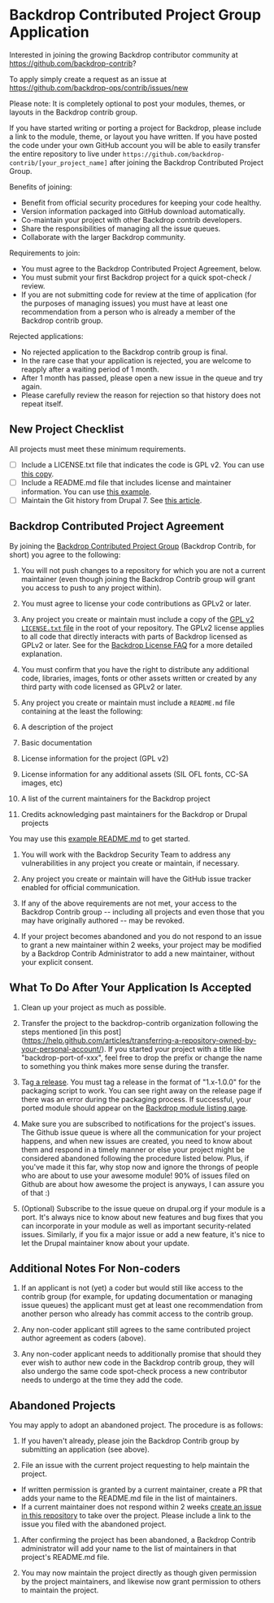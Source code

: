 Backdrop Contributed Project Group Application
==============================================

Interested in joining the growing Backdrop contributor community at
https://github.com/backdrop-contrib?

To apply simply create a request as an issue at
https://github.com/backdrop-ops/contrib/issues/new

Please note: It is completely optional to post your modules, themes, or layouts
in the Backdrop contrib group.

If you have started writing or porting a project for Backdrop, please include a
link to the module, theme, or layout you have written. If you have posted the
code under your own GitHub account you will be able to easily transfer the
entire repository to live under
`https://github.com/backdrop-contrib/[your_project_name]` after joining the
Backdrop Contributed Project Group.

Benefits of joining:

- Benefit from official security procedures for keeping your code healthy.
- Version information packaged into GitHub download automatically.
- Co-maintain your project with other Backdrop contrib developers.
- Share the responsibilities of managing all the issue queues.
- Collaborate with the larger Backdrop community.

Requirements to join:

- You must agree to the Backdrop Contributed Project Agreement, below.
- You must submit your first Backdrop project for a quick spot-check / review.
- If you are not submitting code for review at the time of application (for the
  purposes of managing issues) you must have at least one recommendation from a
  person who is already a member of the Backdrop contrib group.

Rejected applications:

- No rejected application to the Backdrop contrib group is final.
- In the rare case that your application is rejected, you are welcome to reapply
  after a waiting period of 1 month.
- After 1 month has passed, please open a new issue in the queue and try again.
- Please carefully review the reason for rejection so that history does not
  repeat itself.

New Project Checklist
---------------------

All projects must meet these minimum requirements.

- [ ] Include a LICENSE.txt file that indicates the code is GPL v2. You can use
[this copy](https://raw.githubusercontent.com/backdrop-ops/contrib/master/examples/LICENSE.txt).
- [ ] Include a README.md file that includes license and maintainer information.
You can use [this example](https://raw.githubusercontent.com/backdrop-ops/contrib/master/examples/README.md).
- [ ] Maintain the Git history from Drupal 7. See
[this article](http://tag1consulting.com/blog/how-maintain-contrib-modules-drupal-and-backdrop-same-time-part-2).

Backdrop Contributed Project Agreement
--------------------------------------

By joining the [Backdrop Contributed Project Group](https://github.com/backdrop-contrib) (Backdrop Contrib, for short) you
agree to the following:

1. You will not push changes to a repository for which you are not a current
   maintainer (even though joining the Backdrop Contrib group will grant you
   access to push to any project within).

1. You must agree to license your code contributions as GPLv2 or later.

1. Any project you create or maintain must include a copy of the [GPL v2 `LICENSE.txt` file](https://github.com/backdrop-ops/contrib/blob/master/examples/LICENSE.txt)
   in the root of your repository. The GPLv2 license applies to all code that
   directly interacts with parts of Backdrop licensed as GPLv2 or later.  See
   for the [Backdrop License FAQ](https://backdropcms.org/license) for a more
   detailed explanation.

1. You must confirm that you have the right to distribute any additional code,
   libraries, images, fonts or other assets written or created by any third
   party with code licensed as GPLv2 or later.

1. Any project you create or maintain must include a `README.md` file containing
  at the least the following:
  1. A description of the project
  1. Basic documentation
  1. License information for the project (GPL v2)
  1. License information for any additional assets (SIL OFL fonts, CC-SA images,
     etc)
  1. A list of the current maintainers for the Backdrop project
  1. Credits acknowledging past maintainers for the Backdrop or Drupal projects

  You may use this [example README.md](https://github.com/backdrop-ops/contrib/blob/master/examples/README.md) to get started.

1. You will work with the Backdrop Security Team to address any vulnerabilities
   in any project you create or maintain, if necessary.

1. Any project you create or maintain will have the GitHub issue tracker enabled
   for official communication.

1. If any of the above requirements are not met, your access to the Backdrop
   Contrib group -- including all projects and even those that you may have
   originally authored -- may be revoked.

1. If your project becomes abandoned and you do not respond to an issue to grant
   a new maintainer within 2 weeks, your project may be modified by a Backdrop
   Contrib Administrator to add a new maintainer, without your explicit consent.

What To Do After Your Application Is Accepted
---------------------------------------------
1. Clean up your project as much as possible.

1. Transfer the project to the backdrop-contrib organization following the steps mentioned [in this post] (https://help.github.com/articles/transferring-a-repository-owned-by-your-personal-account/). If you started your project with a title like "backdrop-port-of-xxx", feel free to drop the prefix or change the name to something you think makes more sense during the transfer.

1. Tag[ a release](https://help.github.com/articles/creating-releases/). You must tag a release in the format of "1.x-1.0.0" for the packaging script to work. You can see right away on the release page if there was an error during the packaging process. If successful, your ported module should appear on the [Backdrop module listing page](https://backdropcms.org/modules).

1. Make sure you are subscribed to notifications for the project's issues. The Github issue queue is where all the communication for your project happens, and when new issues are created, you need to know about them and respond in a timely manner or else your project might be considered abandoned following the procedure listed below. Plus, if you've made it this far, why stop now and ignore the throngs of people who are about to use your awesome module! 90% of issues filed on Github are about how awesome the project is anyways, I can assure you of that :)

1. (Optional) Subscribe to the issue queue on drupal.org if your module is a port. It's always nice to know about new features and bug fixes that you can incorporate in your module as well as important security-related issues. Similarly, if you fix a major issue or add a new feature, it's nice to let the Drupal maintainer know about your update.

Additional Notes For Non-coders
-------------------------------

1. If an applicant is not (yet) a coder but would still like access to the
   contrib group (for example, for updating documentation or managing issue
   queues) the applicant must get at least one recommendation from another
   person who already has commit access to the contrib group.

1. Any non-coder applicant still agrees to the same contributed project author
   agreement as coders (above).

1. Any non-coder applicant needs to additionally promise that should they ever
   wish to author new code in the Backdrop contrib group, they will also undergo
   the same code spot-check process a new contributor needs to undergo at the
   time they add the code.

Abandoned Projects
------------------

You may apply to adopt an abandoned project. The procedure is as follows:

1. If you haven't already, please join the Backdrop Contrib group by submitting
   an application (see above).

1. File an issue with the current project requesting to help maintain the
   project.

  - If written permission is granted by a current maintainer, create a PR that
    adds your name to the README.md file in the list of maintainers.
  - If a current maintainer does not respond within 2 weeks [create an issue in this repository](https://github.com/backdrop-ops/contrib/issues/new) to take
    over the project. Please include a link to the issue you filed with the
    abandoned project.

1. After confirming the project has been abandoned, a Backdrop Contrib
   administrator will add your name to the list of maintainers in that project's
   README.md file.

1. You may now maintain the project directly as though given permission by the
   project maintainers, and likewise now grant permission to others to maintain
   the project.
